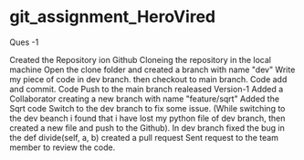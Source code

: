 # git_assignment_HeroVired

Ques -1 

Created the Repository ion Github
Cloneing the repository in the local machine
Open the clone folder and created a branch with name "dev" 
Write my piece of code in dev branch.
then checkout to main branch.
Code add and commit.
Code Push to the main branch
realeased Version-1
Added a Collaborator
creating a new branch with name "feature/sqrt"
Added the Sqrt code
Switch to the dev branch to fix some issue. (While switching to the dev beanch i found that i have lost my python file of dev branch, then created a new file and push to the Github).
In dev branch fixed the bug in the def divide(self, a, b)
created a pull request
Sent request to the team member to review the code. 